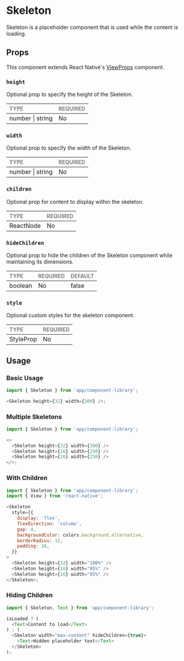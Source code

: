 # Skeleton

Skeleton is a placeholder component that is used while the content is loading.

## Props

This component extends React Native's [ViewProps](https://reactnative.dev/docs/view) component.

### `height`

Optional prop to specify the height of the Skeleton.

| <span style="color:gray;font-size:14px">TYPE</span> | <span style="color:gray;font-size:14px">REQUIRED</span> |
| :-------------------------------------------------- | :------------------------------------------------------ |
| number \| string                                    | No                                                      |

### `width`

Optional prop to specify the width of the Skeleton.

| <span style="color:gray;font-size:14px">TYPE</span> | <span style="color:gray;font-size:14px">REQUIRED</span> |
| :-------------------------------------------------- | :------------------------------------------------------ |
| number \| string                                    | No                                                      |

### `children`

Optional prop for content to display within the skeleton.

| <span style="color:gray;font-size:14px">TYPE</span> | <span style="color:gray;font-size:14px">REQUIRED</span> |
| :-------------------------------------------------- | :------------------------------------------------------ |
| ReactNode                                           | No                                                      |

### `hideChildren`

Optional prop to hide the children of the Skeleton component while maintaining its dimensions.

| <span style="color:gray;font-size:14px">TYPE</span> | <span style="color:gray;font-size:14px">REQUIRED</span> | <span style="color:gray;font-size:14px">DEFAULT</span> |
| :-------------------------------------------------- | :------------------------------------------------------ | :----------------------------------------------------- |
| boolean                                             | No                                                      | false                                                  |

### `style`

Optional custom styles for the skeleton component.

| <span style="color:gray;font-size:14px">TYPE</span> | <span style="color:gray;font-size:14px">REQUIRED</span> |
| :-------------------------------------------------- | :------------------------------------------------------ |
| StyleProp<ViewStyle>                                | No                                                      |

## Usage

### Basic Usage

```javascript
import { Skeleton } from 'app/component-library';

<Skeleton height={32} width={300} />;
```

### Multiple Skeletons

```javascript
import { Skeleton } from 'app/component-library';

<>
  <Skeleton height={32} width={300} />
  <Skeleton height={16} width={250} />
  <Skeleton height={16} width={250} />
</>;
```

### With Children

```javascript
import { Skeleton } from 'app/component-library';
import { View } from 'react-native';

<Skeleton
  style={{
    display: 'flex',
    flexDirection: 'column',
    gap: 4,
    backgroundColor: colors.background.alternative,
    borderRadius: 12,
    padding: 16,
  }}
>
  <Skeleton height={32} width="100%" />
  <Skeleton height={16} width="95%" />
  <Skeleton height={16} width="95%" />
</Skeleton>;
```

### Hiding Children

```javascript
import { Skeleton, Text } from 'app/component-library';

isLoaded ? (
  <Text>Content to load</Text>
) : (
  <Skeleton width="max-content" hideChildren={true}>
    <Text>Hidden placeholder text</Text>
  </Skeleton>
);
```
